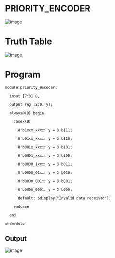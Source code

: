 # PRIORITY_ENCODER
![image](https://github.com/RESMIRNAIR/PRIORITY_ENCODER/assets/154305926/016b3b20-1d4d-48fd-9012-a2c725b822db)
# Truth Table
![image](https://github.com/RESMIRNAIR/PRIORITY_ENCODER/assets/154305926/3da43bab-6ee6-456f-858f-4553d3623f8c)
# Program
~~~
module priority_encoder(

  input [7:0] D,
  
  output reg [2:0] y);
  
  always@(D) begin
  
    casex(D)
    
      8'b1xxx_xxxx: y = 3'b111;
      
      8'b01xx_xxxx: y = 3'b110;
      
      8'b001x_xxxx: y = 3'b101;
      
      8'b0001_xxxx: y = 3'b100;
      
      8'b0000_1xxx: y = 3'b011;
      
      8'b0000_01xx: y = 3'b010;
      
      8'b0000_001x: y = 3'b001;
      
      8'b0000_0001: y = 3'b000;
      
      default: $display("Invalid data received");
    
    endcase
  
  end

endmodule
~~~
## Output
![image](https://github.com/Shaiksushma123/PRIORITY_ENCODER/assets/159005642/20c210cd-bcb9-4ffa-8328-f64aa28e145c)

